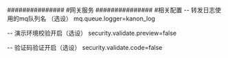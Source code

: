 ###############
#网关服务
###############
#相关配置
-- 转发日志使用的mq队列名 （选设）
mq.queue.logger=kanon_log

-- 演示环境校验开启（选设）
security.validate.preview=false

-- 验证码验证开启（选设）
security.validate.code=false